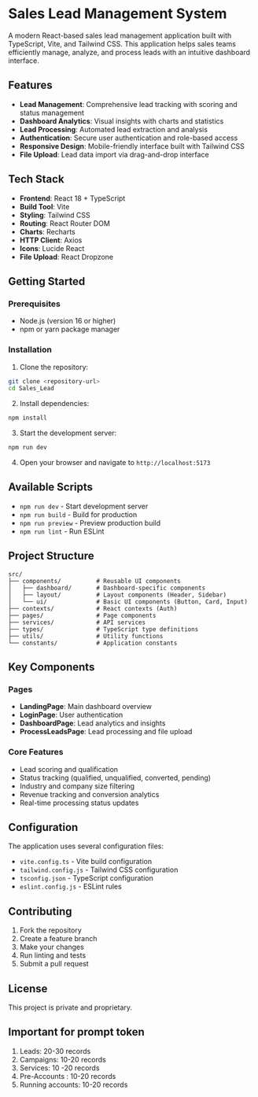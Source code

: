 # Sales Lead Management System

A modern React-based sales lead management application built with TypeScript, Vite, and Tailwind CSS. This application helps sales teams efficiently manage, analyze, and process leads with an intuitive dashboard interface.

## Features

- **Lead Management**: Comprehensive lead tracking with scoring and status management
- **Dashboard Analytics**: Visual insights with charts and statistics
- **Lead Processing**: Automated lead extraction and analysis
- **Authentication**: Secure user authentication and role-based access
- **Responsive Design**: Mobile-friendly interface built with Tailwind CSS
- **File Upload**: Lead data import via drag-and-drop interface

## Tech Stack

- **Frontend**: React 18 + TypeScript
- **Build Tool**: Vite
- **Styling**: Tailwind CSS
- **Routing**: React Router DOM
- **Charts**: Recharts
- **HTTP Client**: Axios
- **Icons**: Lucide React
- **File Upload**: React Dropzone

## Getting Started

### Prerequisites

- Node.js (version 16 or higher)
- npm or yarn package manager

### Installation

1. Clone the repository:
```bash
git clone <repository-url>
cd Sales_Lead
```

2. Install dependencies:
```bash
npm install
```

3. Start the development server:
```bash
npm run dev
```

4. Open your browser and navigate to `http://localhost:5173`

## Available Scripts

- `npm run dev` - Start development server
- `npm run build` - Build for production
- `npm run preview` - Preview production build
- `npm run lint` - Run ESLint

## Project Structure

```
src/
├── components/          # Reusable UI components
│   ├── dashboard/       # Dashboard-specific components
│   ├── layout/          # Layout components (Header, Sidebar)
│   └── ui/              # Basic UI components (Button, Card, Input)
├── contexts/            # React contexts (Auth)
├── pages/               # Page components
├── services/            # API services
├── types/               # TypeScript type definitions
├── utils/               # Utility functions
└── constants/           # Application constants
```

## Key Components

### Pages
- **LandingPage**: Main dashboard overview
- **LoginPage**: User authentication
- **DashboardPage**: Lead analytics and insights
- **ProcessLeadsPage**: Lead processing and file upload

### Core Features
- Lead scoring and qualification
- Status tracking (qualified, unqualified, converted, pending)
- Industry and company size filtering
- Revenue tracking and conversion analytics
- Real-time processing status updates

## Configuration

The application uses several configuration files:
- `vite.config.ts` - Vite build configuration
- `tailwind.config.js` - Tailwind CSS configuration
- `tsconfig.json` - TypeScript configuration
- `eslint.config.js` - ESLint rules

## Contributing

1. Fork the repository
2. Create a feature branch
3. Make your changes
4. Run linting and tests
5. Submit a pull request

## License

This project is private and proprietary.

## Important for prompt token
1. Leads: 20-30 records
2. Campaigns: 10-20 records
3. Services: 10 -20 records
4. Pre-Accounts : 10-20 records
5. Running accounts: 10-20 records